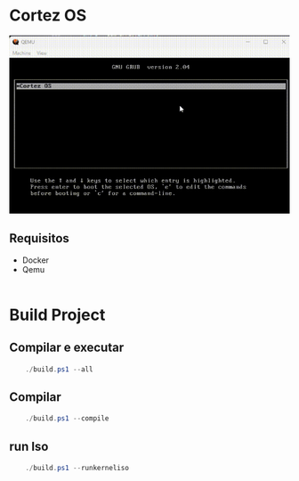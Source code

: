# Cortez OS

<img src="./img/demo.gif">

## Requisitos

- Docker
- Qemu
<br><br>
# Build Project

## Compilar e executar

```powershell
    ./build.ps1 --all
````

## Compilar

```powershell
    ./build.ps1 --compile
````

## run Iso

```powershell
    ./build.ps1 --runkerneliso
````




